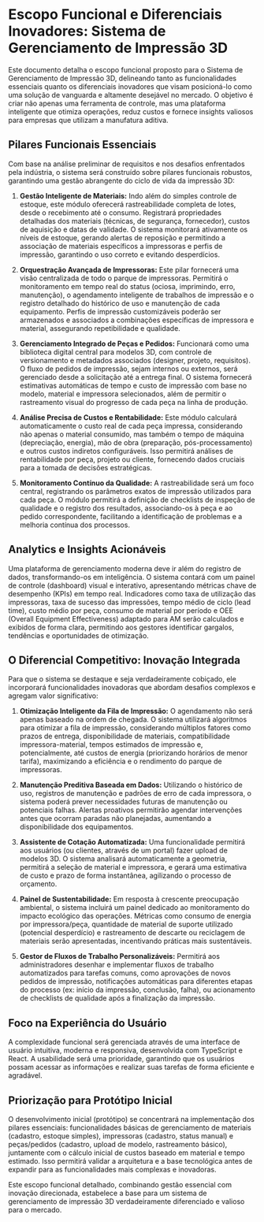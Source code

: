# Escopo Funcional e Diferenciais Inovadores: Sistema de Gerenciamento de Impressão 3D

Este documento detalha o escopo funcional proposto para o Sistema de Gerenciamento de Impressão 3D, delineando tanto as funcionalidades essenciais quanto os diferenciais inovadores que visam posicioná-lo como uma solução de vanguarda e altamente desejável no mercado. O objetivo é criar não apenas uma ferramenta de controle, mas uma plataforma inteligente que otimiza operações, reduz custos e fornece insights valiosos para empresas que utilizam a manufatura aditiva.

## Pilares Funcionais Essenciais

Com base na análise preliminar de requisitos e nos desafios enfrentados pela indústria, o sistema será construído sobre pilares funcionais robustos, garantindo uma gestão abrangente do ciclo de vida da impressão 3D:

1.  **Gestão Inteligente de Materiais:** Indo além do simples controle de estoque, este módulo oferecerá rastreabilidade completa de lotes, desde o recebimento até o consumo. Registrará propriedades detalhadas dos materiais (técnicas, de segurança, fornecedor), custos de aquisição e datas de validade. O sistema monitorará ativamente os níveis de estoque, gerando alertas de reposição e permitindo a associação de materiais específicos a impressoras e perfis de impressão, garantindo o uso correto e evitando desperdícios.

2.  **Orquestração Avançada de Impressoras:** Este pilar fornecerá uma visão centralizada de todo o parque de impressoras. Permitirá o monitoramento em tempo real do status (ociosa, imprimindo, erro, manutenção), o agendamento inteligente de trabalhos de impressão e o registro detalhado do histórico de uso e manutenção de cada equipamento. Perfis de impressão customizáveis poderão ser armazenados e associados a combinações específicas de impressora e material, assegurando repetibilidade e qualidade.

3.  **Gerenciamento Integrado de Peças e Pedidos:** Funcionará como uma biblioteca digital central para modelos 3D, com controle de versionamento e metadados associados (designer, projeto, requisitos). O fluxo de pedidos de impressão, sejam internos ou externos, será gerenciado desde a solicitação até a entrega final. O sistema fornecerá estimativas automáticas de tempo e custo de impressão com base no modelo, material e impressora selecionados, além de permitir o rastreamento visual do progresso de cada peça na linha de produção.

4.  **Análise Precisa de Custos e Rentabilidade:** Este módulo calculará automaticamente o custo real de cada peça impressa, considerando não apenas o material consumido, mas também o tempo de máquina (depreciação, energia), mão de obra (preparação, pós-processamento) e outros custos indiretos configuráveis. Isso permitirá análises de rentabilidade por peça, projeto ou cliente, fornecendo dados cruciais para a tomada de decisões estratégicas.

5.  **Monitoramento Contínuo da Qualidade:** A rastreabilidade será um foco central, registrando os parâmetros exatos de impressão utilizados para cada peça. O módulo permitirá a definição de checklists de inspeção de qualidade e o registro dos resultados, associando-os à peça e ao pedido correspondente, facilitando a identificação de problemas e a melhoria contínua dos processos.

## Analytics e Insights Acionáveis

Uma plataforma de gerenciamento moderna deve ir além do registro de dados, transformando-os em inteligência. O sistema contará com um painel de controle (dashboard) visual e interativo, apresentando métricas chave de desempenho (KPIs) em tempo real. Indicadores como taxa de utilização das impressoras, taxa de sucesso das impressões, tempo médio de ciclo (lead time), custo médio por peça, consumo de material por período e OEE (Overall Equipment Effectiveness) adaptado para AM serão calculados e exibidos de forma clara, permitindo aos gestores identificar gargalos, tendências e oportunidades de otimização.

## O Diferencial Competitivo: Inovação Integrada

Para que o sistema se destaque e seja verdadeiramente cobiçado, ele incorporará funcionalidades inovadoras que abordam desafios complexos e agregam valor significativo:

1.  **Otimização Inteligente da Fila de Impressão:** O agendamento não será apenas baseado na ordem de chegada. O sistema utilizará algoritmos para otimizar a fila de impressão, considerando múltiplos fatores como prazos de entrega, disponibilidade de materiais, compatibilidade impressora-material, tempos estimados de impressão e, potencialmente, até custos de energia (priorizando horários de menor tarifa), maximizando a eficiência e o rendimento do parque de impressoras.

2.  **Manutenção Preditiva Baseada em Dados:** Utilizando o histórico de uso, registros de manutenção e padrões de erro de cada impressora, o sistema poderá prever necessidades futuras de manutenção ou potenciais falhas. Alertas proativos permitirão agendar intervenções antes que ocorram paradas não planejadas, aumentando a disponibilidade dos equipamentos.

3.  **Assistente de Cotação Automatizada:** Uma funcionalidade permitirá aos usuários (ou clientes, através de um portal) fazer upload de modelos 3D. O sistema analisará automaticamente a geometria, permitirá a seleção de material e impressora, e gerará uma estimativa de custo e prazo de forma instantânea, agilizando o processo de orçamento.

4.  **Painel de Sustentabilidade:** Em resposta à crescente preocupação ambiental, o sistema incluirá um painel dedicado ao monitoramento do impacto ecológico das operações. Métricas como consumo de energia por impressora/peça, quantidade de material de suporte utilizado (potencial desperdício) e rastreamento de descarte ou reciclagem de materiais serão apresentadas, incentivando práticas mais sustentáveis.

5.  **Gestor de Fluxos de Trabalho Personalizáveis:** Permitirá aos administradores desenhar e implementar fluxos de trabalho automatizados para tarefas comuns, como aprovações de novos pedidos de impressão, notificações automáticas para diferentes etapas do processo (ex: início da impressão, conclusão, falha), ou acionamento de checklists de qualidade após a finalização da impressão.

## Foco na Experiência do Usuário

A complexidade funcional será gerenciada através de uma interface de usuário intuitiva, moderna e responsiva, desenvolvida com TypeScript e React. A usabilidade será uma prioridade, garantindo que os usuários possam acessar as informações e realizar suas tarefas de forma eficiente e agradável.

## Priorização para Protótipo Inicial

O desenvolvimento inicial (protótipo) se concentrará na implementação dos pilares essenciais: funcionalidades básicas de gerenciamento de materiais (cadastro, estoque simples), impressoras (cadastro, status manual) e peças/pedidos (cadastro, upload de modelo, rastreamento básico), juntamente com o cálculo inicial de custos baseado em material e tempo estimado. Isso permitirá validar a arquitetura e a base tecnológica antes de expandir para as funcionalidades mais complexas e inovadoras.

Este escopo funcional detalhado, combinando gestão essencial com inovação direcionada, estabelece a base para um sistema de gerenciamento de impressão 3D verdadeiramente diferenciado e valioso para o mercado.
